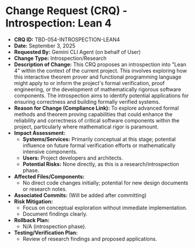 # Change Request (CRQ) - Introspection: Lean 4

*   **CRQ ID:** TBD-054-INTROSPECTION-LEAN4
*   **Date:** September 3, 2025
*   **Requested By:** Gemini CLI Agent (on behalf of User)
*   **Change Type:** Introspection/Research
*   **Description of Change:**
    This CRQ proposes an introspection into "Lean 4" within the context of the current project. This involves exploring how this interactive theorem prover and functional programming language might apply to or inform the project's formal verification, proof engineering, or the development of mathematically rigorous software components. The introspection aims to identify potential applications for ensuring correctness and building formally verified systems.
*   **Reason for Change (Compliance Link):**
    To explore advanced formal methods and theorem proving capabilities that could enhance the reliability and correctness of critical software components within the project, particularly where mathematical rigor is paramount.
*   **Impact Assessment:**
    *   **Systems/Services:** Primarily conceptual at this stage; potential influence on future formal verification efforts or mathematically intensive components.
    *   **Users:** Project developers and architects.
    *   **Potential Risks:** None directly, as this is a research/introspection phase.
*   **Affected Files/Components:**
    *   No direct code changes initially; potential for new design documents or research notes.
*   **Associated Commits:** (Will be added after committing)
*   **Risk Mitigation:**
    *   Focus on conceptual exploration without immediate implementation.
    *   Document findings clearly.
*   **Rollback Plan:**
    *   N/A (introspection phase).
*   **Testing/Verification Plan:**
    *   Review of research findings and proposed applications.
